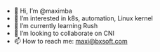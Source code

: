 - 👋 Hi, I’m @maximba
- 👀 I’m interested in k8s, automation, Linux kernel
- 🌱 I’m currently learning Rush
- 💞️ I’m looking to collaborate on CNI
- 📫 How to reach me: maxi@bxsoft.com

<!---
maximba/maximba is a ✨ special ✨ repository because its `README.md` (this file) appears on your GitHub profile.
You can click the Preview link to take a look at your changes.
--->
